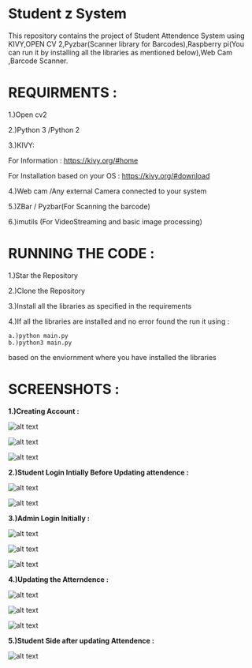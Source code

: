 # Student z System

This repository contains the project of Student Attendence System using KIVY,OPEN CV 2,Pyzbar(Scanner library for Barcodes),Raspberry pi(You can run it by installing all the libraries as mentioned below),Web Cam ,Barcode Scanner.

# **REQUIRMENTS** :

1.)Open cv2 

2.)Python 3 /Python 2

3.)KIVY:
        
  For Information : https://kivy.org/#home
  
  For Installation based on your OS :  https://kivy.org/#download

4.)Web cam /Any external Camera connected to your system

5.)ZBar / Pyzbar(For Scanning the barcode)

6.)imutils (For VideoStreaming and basic image processing)

# **RUNNING THE CODE** :

1.)Star the Repository 

2.)Clone the Repository 

3.)Install all the libraries as specified in the requirements 

4.)If all the libraries are installed and no error found the run it using :

```
a.)python main.py 
b.)python3 main.py
```

based on the enviornment where you have installed the libraries 
  
# **SCREENSHOTS** :

**1.)Creating Account :**

![alt text](https://github.com/shan7030/Student_Attendence_System/blob/master/images/one.png)


![alt text](https://github.com/shan7030/Student_Attendence_System/blob/master/images/one1.png)

![alt text](https://github.com/shan7030/Student_Attendence_System/blob/master/images/one2.png)

**2.)Student Login Intially Before Updating attendence :**


![alt text](https://github.com/shan7030/Student_Attendence_System/blob/master/images/one5.png)


![alt text](https://github.com/shan7030/Student_Attendence_System/blob/master/images/one6.png)

**3.)Admin Login Initially :**

![alt text](https://github.com/shan7030/Student_Attendence_System/blob/master/images/one3.png)

![alt text](https://github.com/shan7030/Student_Attendence_System/blob/master/images/one4.png)

![alt text](https://github.com/shan7030/Student_Attendence_System/blob/master/images/one7.png)

**4.)Updating the Atterndence :**


![alt text](https://github.com/shan7030/Student_Attendence_System/blob/master/images/one12.png)

![alt text](https://github.com/shan7030/Student_Attendence_System/blob/master/images/one8.png)

![alt text](https://github.com/shan7030/Student_Attendence_System/blob/master/images/one9.png)

**5.)Student Side after updating Attendence :**

![alt text](https://github.com/shan7030/Student_Attendence_System/blob/master/images/one10.png)













